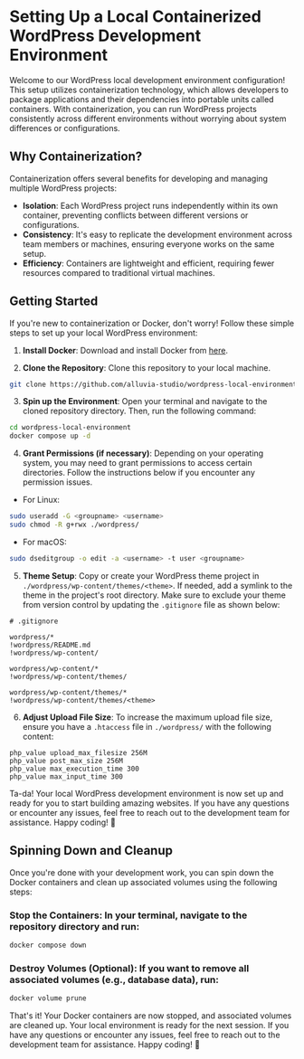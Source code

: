 # Setting Up a Local Containerized WordPress Development Environment

Welcome to our WordPress local development environment configuration! This setup utilizes containerization technology, which allows developers to package applications and their dependencies into portable units called containers. With containerization, you can run WordPress projects consistently across different environments without worrying about system differences or configurations.

## Why Containerization?

Containerization offers several benefits for developing and managing multiple WordPress projects:

- **Isolation**: Each WordPress project runs independently within its own container, preventing conflicts between different versions or configurations.
- **Consistency**: It's easy to replicate the development environment across team members or machines, ensuring everyone works on the same setup.
- **Efficiency**: Containers are lightweight and efficient, requiring fewer resources compared to traditional virtual machines.

## Getting Started

If you're new to containerization or Docker, don't worry! Follow these simple steps to set up your local WordPress environment:

1. **Install Docker**: Download and install Docker from [here](https://docs.docker.com/get-docker/).

2. **Clone the Repository**: Clone this repository to your local machine.

```sh 
git clone https://github.com/alluvia-studio/wordpress-local-environment.git
```

3. **Spin up the Environment**: Open your terminal and navigate to the cloned repository directory. Then, run the following command:

```sh
cd wordpress-local-environment
docker compose up -d
```

4. **Grant Permissions (if necessary)**: Depending on your operating system, you may need to grant permissions to access certain directories. Follow the instructions below if you encounter any permission issues.

- For Linux:

```sh
sudo useradd -G <groupname> <username>
sudo chmod -R g+rwx ./wordpress/
```

- For macOS:

```sh
sudo dseditgroup -o edit -a <username> -t user <groupname>
```

5. **Theme Setup**: Copy or create your WordPress theme project in `./wordpress/wp-content/themes/<theme>`. If needed, add a symlink to the theme in the project's root directory. Make sure to exclude your theme from version control by updating the `.gitignore` file as shown below:

```plaintext
# .gitignore

wordpress/*
!wordpress/README.md
!wordpress/wp-content/

wordpress/wp-content/*
!wordpress/wp-content/themes/

wordpress/wp-content/themes/*
!wordpress/wp-content/themes/<theme>
```

6. **Adjust Upload File Size**: To increase the maximum upload file size, ensure you have a `.htaccess` file in `./wordpress/` with the following content:

```plaintext
php_value upload_max_filesize 256M
php_value post_max_size 256M
php_value max_execution_time 300
php_value max_input_time 300
```

Ta-da! Your local WordPress development environment is now set up and ready for you to start building amazing websites. If you have any questions or encounter any issues, feel free to reach out to the development team for assistance. Happy coding! 🚀

## Spinning Down and Cleanup

Once you're done with your development work, you can spin down the Docker containers and clean up associated volumes using the following steps:

### Stop the Containers: In your terminal, navigate to the repository directory and run:

```sh
docker compose down
```

### Destroy Volumes (Optional): If you want to remove all associated volumes (e.g., database data), run:

```sh
docker volume prune
```

That's it! Your Docker containers are now stopped, and associated volumes are cleaned up. Your local environment is ready for the next session. If you have any questions or encounter any issues, feel free to reach out to the development team for assistance. Happy coding! 🚀

